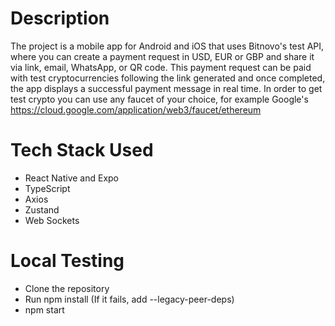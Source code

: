 # Description
The project is a mobile app for Android and iOS that uses Bitnovo's test API, where you can create a payment request in USD, EUR or GBP and share it via link, email, WhatsApp, or QR code. This payment request can be paid with test cryptocurrencies following the link generated and once completed, the app displays a successful payment message in real time.
In order to get test crypto you can use any faucet of your choice, for example Google's https://cloud.google.com/application/web3/faucet/ethereum 

# Tech Stack Used
- React Native and Expo
- TypeScript
- Axios
- Zustand
- Web Sockets
  
# Local Testing
- Clone the repository
- Run npm install (If it fails, add --legacy-peer-deps)
- npm start


